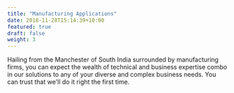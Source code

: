 ```yaml
---
title: "Manufacturing Applications"
date: 2018-11-28T15:14:39+10:00
featured: true
draft: false
weight: 3
---
```


Hailing from the Manchester of South India surrounded by manufacturing firms,
you can expect the wealth of technical and business expertise combo in our solutions
to any of your diverse and complex business needs. You can trust that we'll do it 
right the first time.